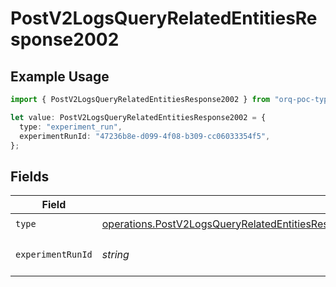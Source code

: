 # PostV2LogsQueryRelatedEntitiesResponse2002

## Example Usage

```typescript
import { PostV2LogsQueryRelatedEntitiesResponse2002 } from "orq-poc-typescript-multi-env-version/models/operations";

let value: PostV2LogsQueryRelatedEntitiesResponse2002 = {
  type: "experiment_run",
  experimentRunId: "47236b8e-d099-4f08-b309-cc06033354f5",
};
```

## Fields

| Field                                                                                                                                                                                                    | Type                                                                                                                                                                                                     | Required                                                                                                                                                                                                 | Description                                                                                                                                                                                              |
| -------------------------------------------------------------------------------------------------------------------------------------------------------------------------------------------------------- | -------------------------------------------------------------------------------------------------------------------------------------------------------------------------------------------------------- | -------------------------------------------------------------------------------------------------------------------------------------------------------------------------------------------------------- | -------------------------------------------------------------------------------------------------------------------------------------------------------------------------------------------------------- |
| `type`                                                                                                                                                                                                   | [operations.PostV2LogsQueryRelatedEntitiesResponse200ApplicationJSONResponseBodyItems42Type](../../models/operations/postv2logsqueryrelatedentitiesresponse200applicationjsonresponsebodyitems42type.md) | :heavy_check_mark:                                                                                                                                                                                       | N/A                                                                                                                                                                                                      |
| `experimentRunId`                                                                                                                                                                                        | *string*                                                                                                                                                                                                 | :heavy_check_mark:                                                                                                                                                                                       | The id of the resource                                                                                                                                                                                   |